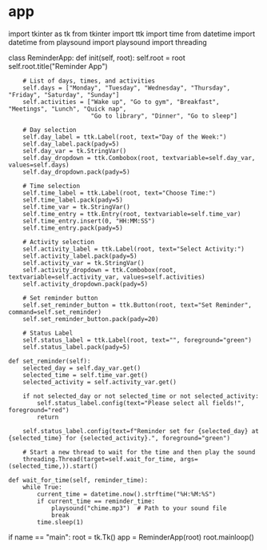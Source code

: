# app
import tkinter as tk
from tkinter import ttk
import time
from datetime import datetime
from playsound import playsound
import threading

class ReminderApp:
    def init(self, root):
        self.root = root
        self.root.title("Reminder App")

        # List of days, times, and activities
        self.days = ["Monday", "Tuesday", "Wednesday", "Thursday", "Friday", "Saturday", "Sunday"]
        self.activities = ["Wake up", "Go to gym", "Breakfast", "Meetings", "Lunch", "Quick nap", 
                           "Go to library", "Dinner", "Go to sleep"]

        # Day selection
        self.day_label = ttk.Label(root, text="Day of the Week:")
        self.day_label.pack(pady=5)
        self.day_var = tk.StringVar()
        self.day_dropdown = ttk.Combobox(root, textvariable=self.day_var, values=self.days)
        self.day_dropdown.pack(pady=5)

        # Time selection
        self.time_label = ttk.Label(root, text="Choose Time:")
        self.time_label.pack(pady=5)
        self.time_var = tk.StringVar()
        self.time_entry = ttk.Entry(root, textvariable=self.time_var)
        self.time_entry.insert(0, "HH:MM:SS")
        self.time_entry.pack(pady=5)

        # Activity selection
        self.activity_label = ttk.Label(root, text="Select Activity:")
        self.activity_label.pack(pady=5)
        self.activity_var = tk.StringVar()
        self.activity_dropdown = ttk.Combobox(root, textvariable=self.activity_var, values=self.activities)
        self.activity_dropdown.pack(pady=5)

        # Set reminder button
        self.set_reminder_button = ttk.Button(root, text="Set Reminder", command=self.set_reminder)
        self.set_reminder_button.pack(pady=20)

        # Status Label
        self.status_label = ttk.Label(root, text="", foreground="green")
        self.status_label.pack(pady=5)

    def set_reminder(self):
        selected_day = self.day_var.get()
        selected_time = self.time_var.get()
        selected_activity = self.activity_var.get()

        if not selected_day or not selected_time or not selected_activity:
            self.status_label.config(text="Please select all fields!", foreground="red")
            return

        self.status_label.config(text=f"Reminder set for {selected_day} at {selected_time} for {selected_activity}.", foreground="green")
        
        # Start a new thread to wait for the time and then play the sound
        threading.Thread(target=self.wait_for_time, args=(selected_time,)).start()

    def wait_for_time(self, reminder_time):
        while True:
            current_time = datetime.now().strftime("%H:%M:%S")
            if current_time == reminder_time:
                playsound("chime.mp3")  # Path to your sound file
                break
            time.sleep(1)

if name == "main":
    root = tk.Tk()
    app = ReminderApp(root)
    root.mainloop()
